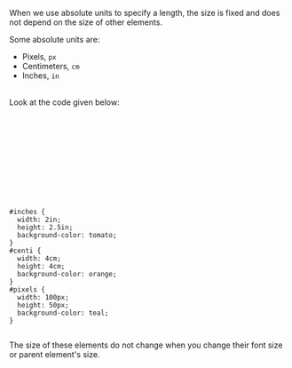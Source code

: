 When we use absolute units to specify a length,
the size is fixed and does not depend on the size of other elements.

Some absolute units are:

- Pixels, `px`
- Centimeters, `cm`
- Inches, `in`

<br />
Look at the code given below:

<codeblock language="css" type="lesson">
<code>
<panel language="html">
<div id="inches">
  <div id="centi">
    <div id="pixels">
    </div>
  </div>
</div>
</panel>
<panel language="css">
#inches {
  width: 2in;
  height: 2.5in;
  background-color: tomato;
}
#centi {
  width: 4cm;
  height: 4cm;
  background-color: orange;
}
#pixels {
  width: 100px;
  height: 50px;
  background-color: teal;
}
</panel>
</code>
</codeblock>

The size of these elements do not change when you change their font size or parent element's size.